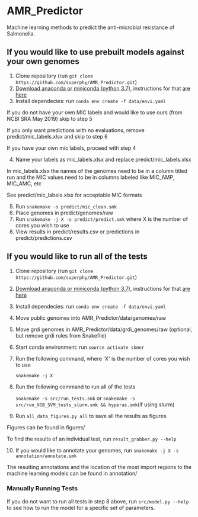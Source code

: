# AMR_Predictor
Machine learning methods to predict the anti-microbial resistance of Salmonella.

## If you would like to use prebuilt models against your own genomes
1. Clone repository (run `git clone https://github.com/superphy/AMR_Predictor.git`)
2. [Download anaconda or miniconda (python 3.7)](https://conda.io/miniconda.html (python 3.7)), instructions for that [are here](https://conda.io/docs/user-guide/install/index.html)
3. Install dependecies: run `conda env create -f data/envi.yaml`

If you do not have your own MIC labels and would like to use ours (from NCBI SRA May 2019) skip to step 5

If you only want predictions with no evaluations, remove predict/mic_labels.xlsx and skip to step 6

If you have your own mic labels, proceed with step 4

4. Name your labels as mic_labels.xlsx and replace predict/mic_labels.xlsx

In mic_labels.xlsx the names of the genomes need to be in a column titled run and the MIC values need to be in columns labeled  like MIC_AMP, MIC_AMC, etc

See predict/mic_labels.xlsx for acceptable MIC formats

5. Run `snakemake -s predict/mic_clean.smk`
6. Place genomes in predict/genomes/raw
7. Run `snakemake -j X -s predict/predict.smk` where X is the number of cores you wish to use
8. View results in predict/results.csv or predictions in predict/predictions.csv

## If you would like to run all of the tests
1. Clone repository (run `git clone https://github.com/superphy/AMR_Predictor.git`)
2. [Download anaconda or miniconda (python 3.7)](https://conda.io/miniconda.html (python 3.7)), instructions for that [are here](https://conda.io/docs/user-guide/install/index.html)
3. Install dependecies: run `conda env create -f data/envi.yaml`
4. Move public genomes into AMR_Predictor/data/genomes/raw
5. Move grdi genomes in AMR_Predictor/data/grdi_genomes/raw (optional, but remove grdi rules from Snakefile)
6. Start conda environment: run `source activate skmer`
7. Run the following command, where 'X' is the number of cores you wish to use

   `snakemake -j X`
8. Run the following command to run all of the tests

   `snakemake -s src/run_tests.smk` or 
   `snakemake -s src/run_XGB_SVM_tests_slurm.smk && hyperas.smk`(if using slurm) 
9. Run `all_data_figures.py all` to save all the results as figures

Figures can be found in figures/

To find the results of an individual test, run `result_grabber.py --help` 

10. If you would like to annotate your genomes, run `snakemake -j X -s annotation/annotate.smk`

The resulting annotations and the location of the most import regions to the machine learning models can be found in annotation/

### Manually Running Tests
If you do not want to run all tests in step 8 above, run `src/model.py --help` to see how to run the model for a specific set of parameters.

